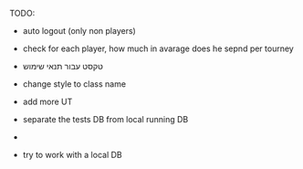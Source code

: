 TODO:

- auto logout (only non players)
- check for each player, how much in avarage does he sepnd per tourney
- טקסט עבור תנאי שימוש
- change style to class name
- add more UT

- separate the tests DB from local running DB
-
- try to work with a local DB

